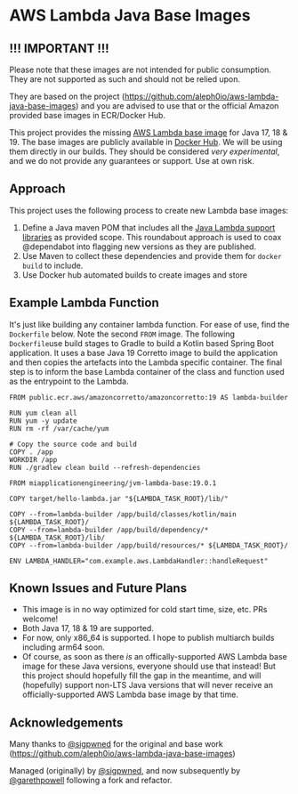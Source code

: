 # AWS Lambda Java Base Images

## !!! IMPORTANT !!!
Please note that these images are not intended for public consumption. They are not supported as such and should not be relied upon. 

They are based on the project (https://github.com/aleph0io/aws-lambda-java-base-images) and you are advised to use that or the official 
Amazon provided base images in ECR/Docker Hub.


This project provides the missing [AWS Lambda base image](https://docs.aws.amazon.com/lambda/latest/dg/runtimes-images.html) for Java 17, 18 & 19. The base images are publicly available in [Docker Hub](https://hub.docker.com/r/miapplicationengineering/jvm-lambda-base). We will be using them directly in our builds. They should be considered *very experimental*, and we do not provide any guarantees or support. Use at own risk.    

## Approach

This project uses the following process to create new Lambda base images:

1. Define a Java maven POM that includes all the [Java Lambda support libraries](https://github.com/aws/aws-lambda-java-libs) as provided scope. This roundabout approach is used to coax @dependabot into flagging new versions as they are published.
2. Use Maven to collect these dependencies and provide them for `docker build` to include.
3. Use Docker hub automated builds to create images and store 

## Example Lambda Function

It's just like building any container lambda function. For ease of use, find the `Dockerfile` below. Note the second `FROM` image. 
The following `Dockerfile`use build stages to Gradle to build a Kotlin based Spring Boot application. It uses a base Java 19 Corretto
image to build the application and then copies the artefacts into the Lambda specific container. The final step is to inform the base 
Lambda container of the class and function used as the entrypoint to the Lambda.
    
    FROM public.ecr.aws/amazoncorretto/amazoncorretto:19 AS lambda-builder

    RUN yum clean all
    RUN yum -y update
    RUN rm -rf /var/cache/yum

    # Copy the source code and build
    COPY . /app
    WORKDIR /app
    RUN ./gradlew clean build --refresh-dependencies

    FROM miapplicationengineering/jvm-lambda-base:19.0.1
    
    COPY target/hello-lambda.jar "${LAMBDA_TASK_ROOT}/lib/"
    
    COPY --from=lambda-builder /app/build/classes/kotlin/main ${LAMBDA_TASK_ROOT}/
    COPY --from=lambda-builder /app/build/dependency/* ${LAMBDA_TASK_ROOT}/lib/
    COPY --from=lambda-builder /app/build/resources/* ${LAMBDA_TASK_ROOT}/
    
    ENV LAMBDA_HANDLER="com.example.aws.LambdaHandler::handleRequest"

## Known Issues and Future Plans

* This image is in no way optimized for cold start time, size, etc. PRs welcome!
* Both Java 17, 18 & 19 are supported. 
* For now, only x86_64 is supported. I hope to publish multiarch builds including arm64 soon.
* Of course, as soon as there *is* an offically-supported AWS Lambda base image for these Java versions, everyone should use that instead! But this project should hopefully fill the gap in the meantime, and will (hopefully) support non-LTS Java versions that will never receive an officially-supported AWS Lambda base image by that time.



## Acknowledgements

Many thanks to [@sigpwned](https://github.com/sigpwned) for the original and base work (https://github.com/aleph0io/aws-lambda-java-base-images)

Managed (originally) by [@sigpwned](https://github.com/sigpwned), and now subsequently by [@garethpowell](https://github.com/garethpowell)
following a fork and refactor.
